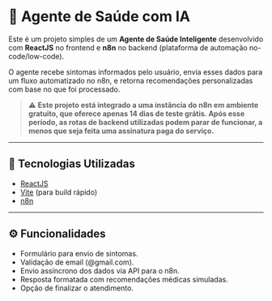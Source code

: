 # 🧠 Agente de Saúde com IA

Este é um projeto simples de um **Agente de Saúde Inteligente** desenvolvido com **ReactJS** no frontend e **n8n** no backend (plataforma de automação no-code/low-code).

O agente recebe sintomas informados pelo usuário, envia esses dados para um fluxo automatizado no n8n, e retorna recomendações personalizadas com base no que foi processado.

> ⚠️ **Este projeto está integrado a uma instância do n8n em ambiente gratuito, que oferece apenas 14 dias de teste grátis. Após esse período, as rotas de backend utilizadas podem parar de funcionar, a menos que seja feita uma assinatura paga do serviço.**

---

## 🚀 Tecnologias Utilizadas

- [ReactJS](https://react.dev/)
- [Vite](https://vitejs.dev/) (para build rápido)
- [n8n](https://n8n.io/)

---

## ⚙️ Funcionalidades

- Formulário para envio de sintomas.
- Validação de email (@gmail.com).
- Envio assíncrono dos dados via API para o n8n.
- Resposta formatada com recomendações médicas simuladas.
- Opção de finalizar o atendimento.
